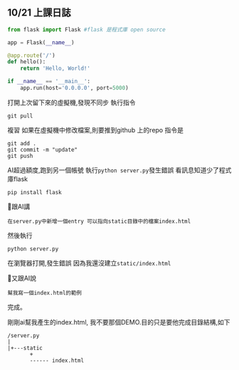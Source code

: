 ## 10/21 上課日誌

```python
from flask import Flask #flask 是程式庫 open source

app = Flask(__name__)

@app.route('/')
def hello():
    return 'Hello, World!'

if __name__ == '__main__':
    app.run(host='0.0.0.0', port=5000)
```

打開上次留下來的虛擬機,發現不同步
執行指令
```
git pull
```
複習
如果在虛擬機中修改檔案,則要推到github 上的repo 指令是
```
git add .
git commit -m "update"
git push
```

AI超過額度,跑到另一個帳號
執行`python server.py`發生錯誤 看訊息知道少了程式庫flask
```
pip install flask
```

💖跟AI講
```
在server.py中新增一個entry 可以指向static目錄中的檔案index.html
```
然後執行
```
python server.py
```
在瀏覽器打開,發生錯誤 因為我還沒建立`static/index.html`
 
💖又跟AI說
```
幫我寫一個index.html的範例
```
完成。


剛剛ai幫我產生的index.html, 我不要那個DEMO.目的只是要他完成目錄結構,如下
```
/server.py
|
|+---static
       +
       ------ index.html
```
